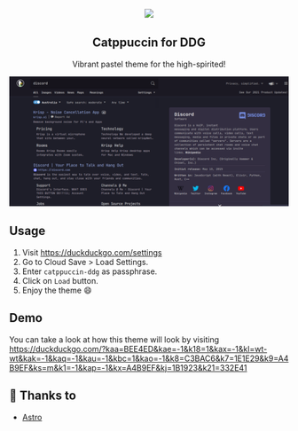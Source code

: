<p align="center">
  <img src="https://raw.githubusercontent.com/catppuccin/catppuccin/dev/assets/logos/logos/500x500_circle.png" width="90" />
  <h2 align="center">Catppuccin for DDG</h2>
</p>

<p align="center">Vibrant pastel theme for the high-spirited!</p>

<p align="center">
  <img src="./assets/vivaldi@astro 2021-12-22 19.54.58.png"/>
</p>

## Usage

1. Visit https://duckduckgo.com/settings
2. Go to Cloud Save > Load Settings.
3. Enter `catppuccin-ddg` as passphrase.
4. Click on `Load` button.
5. Enjoy the theme 😄


## Demo

You can take a look at how this theme will look by visiting 
https://duckduckgo.com/?kaa=BEE4ED&kae=-1&k18=1&kax=-1&kl=wt-wt&kak=-1&kaq=-1&kau=-1&kbc=1&kao=-1&k8=C3BAC6&k7=1E1E29&k9=A4B9EF&ks=m&k1=-1&kap=-1&kx=A4B9EF&kj=1B1923&k21=332E41

## 💝 Thanks to

- [Astro](https://github.com/narutoxy)
